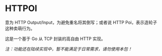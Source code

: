 # HTTPOI

意为 HTTP Output/Input，为避免重名将其倒写；或者说 HTTP Poi，表示造轮子这种卖萌行为。

这是一个基于 Go 从 TCP 封装的高自由 HTTP 实现。

*注：功能还在陆续实现中，暂不能满足于日常需求，请勿使用本包！*
